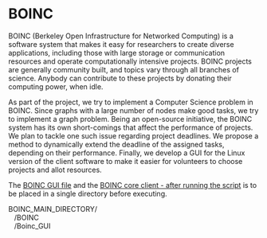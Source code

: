 BOINC
=====

BOINC (Berkeley Open Infrastructure for Networked Computing) is a software system that makes it easy for researchers to create diverse applications, including those with large storage or communication resources and operate computationally intensive projects. BOINC projects are generally community built, and topics vary through all branches of science. Anybody can contribute to these projects by donating their computing power, when idle.

As part of the project, we try to implement a Computer Science problem in BOINC. Since graphs with a large number of nodes make good tasks, we try to implement a graph problem. Being an open-source initiative, the BOINC system has its own short-comings that affect the performance of projects. We plan to tackle one such issue regarding project deadlines. We propose a method to dynamically extend the deadline of the assigned tasks, depending on their performance. Finally, we develop a GUI for the Linux version of the client software to make it easier for volunteers to choose projects and allot resources.

The [BOINC GUI file](https://github.com/godlytalias/BOINC/blob/master/Boinc?raw=true) and the [BOINC core client - after running the script](http://boinc.berkeley.edu/dl/boinc_7.2.33_x86_64-pc-linux-gnu.sh) is to be placed in a single directory before executing.

BOINC_MAIN_DIRECTORY/ <br/>
&nbsp;&nbsp;&nbsp;/BOINC <br/>
&nbsp;&nbsp;&nbsp;/Boinc_GUI
